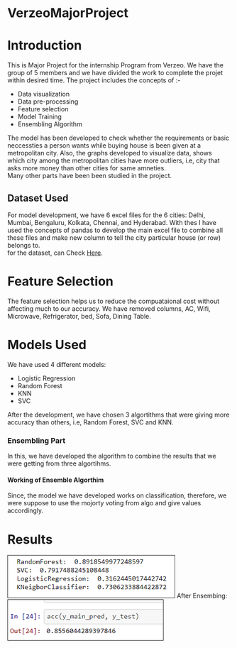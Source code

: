 # VerzeoMajorProject
<h1>Introduction</h1>
This is Major Project for the internship Program from Verzeo. We have the group of 5 members and we have divided the work to complete the projet within desired time. The project 
includes the concepts of :-
<ul>
<li> Data visualization</li>
<li> Data pre-processing</li>
<li> Feature selection</li>
<li> Model Training </li>
<li> Ensembling Algorithm</li>
</ul>
The model has been developed to check whether the requirements or basic neccessties a person wants while buying house is been given at a metropolitan city. Also, the graphs developed 
to visualize data, shows which city among the metropolitan cities have more outliers, i.e, city that asks more money than other cities for same amneties. 
<br>
Many other parts have been been studied in the project.
<br>
<h2>Dataset Used</h2>
For model development, we have 6 excel files for the 6 cities: Delhi, Mumbai, Bengaluru, Kolkata, Chennai, and Hyderabad. With thes I have used the concepts of pandas to develop
the main excel file to combine all these files and make new column to tell the city particular house (or row) belongs to.
<br>
for the dataset, can Check <a href="https://www.kaggle.com/ruchi798/housing-prices-in-metropolitan-areas-of-india">Here</a>.
<h1>Feature Selection</h1>
The feature selection helps us to reduce the compuataional cost without affecting much to our accuracy. We have removed columns, AC, Wifi, Microwave, Refrigerator, bed, Sofa, Dining Table.
<br>
<h1>Models Used</h1>
We have used 4 different models:
<ul>
  <li>Logistic Regression</li>
  <li>Random Forest</li>
  <li>KNN</li>
  <li>SVC</li>
</ul>
After the development, we have chosen 3 algortithms that were giving more accuracy than others, i.e, Random Forest, SVC and KNN.
<h3>Ensembling Part</h3>
In this, we have developed the algorithm to combine the results that we were getting from three algortihms.
<h4>Working of Ensemble Algorthim</h4>
Since, the model we have developed works on classification, therefore, we were suppose to use the mojorty voting from algo and give values accordingly.
<br>
<h1>Results</h1>
<img src="images/Result1.png" style="border: 1px solid">
After Ensembing:
<img src="images/Result2.png" style="border: 1px solid">

